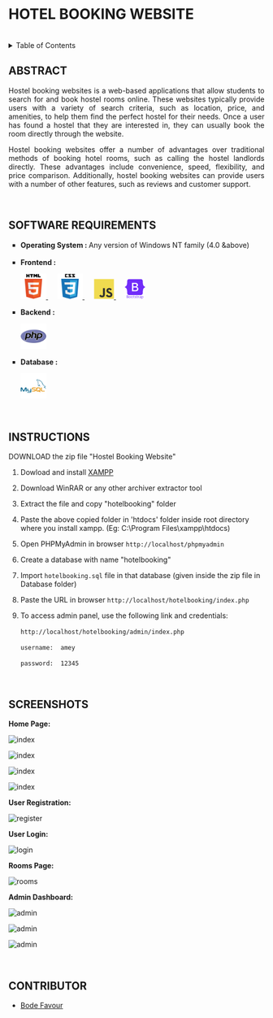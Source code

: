 # HOTEL BOOKING WEBSITE
<br>
<details>
<summary>Table of Contents</summary>

- [Abstract](#abstract)
- [Software Requirements](#software-requirements)
- [Instructions](#instructions)
- [Screenshots](#screenshots)
- [Contributor](#contributor)

</details>

## ABSTRACT
<p align="justify">Hostel booking websites is a web-based applications that allow students to search for and book hostel rooms online. These websites typically provide users with a variety of search criteria, such as location, price, and amenities, to help them find the perfect hostel for their needs. Once a user has found a hostel that they are interested in, they can usually book the room directly through the website.</p>

<p align="justify">Hostel booking websites offer a number of advantages over traditional methods of booking hotel rooms, such as calling the hostel landlords directly. These advantages include convenience, speed, flexibility, and price comparison. Additionally, hostel booking websites can provide users with a number of other features, such as reviews and customer support.</p>


<br>

## SOFTWARE REQUIREMENTS
<ul type="square">
  <li> <b> Operating System : </b> Any version of Windows NT family (4.0 &above) </li>
   &emsp;
  <li> <b> Frontend : </b>
       <p align="left"> 
          <a href="https://www.w3.org/html/" target="_blank" > 
            <img src="https://raw.githubusercontent.com/devicons/devicon/master/icons/html5/html5-original-wordmark.svg" alt="html5" width="50" height="50"/> 
          </a>    
         &emsp;
          <a href="https://www.w3schools.com/css/" target="_blank">
            <img src="https://raw.githubusercontent.com/devicons/devicon/master/icons/css3/css3-original-wordmark.svg" alt="css3" width="50" height="50"/> 
          </a> 
         &emsp;
         <a href="https://developer.mozilla.org/en-US/docs/Web/JavaScript" target="_blank"> 
           <img src="https://raw.githubusercontent.com/devicons/devicon/master/icons/javascript/javascript-original.svg" alt="javascript" width="40" height="40"/>
         </a>
         &emsp;
          <a href="https://getbootstrap.com" target="_blank"> 
            <img src="https://raw.githubusercontent.com/devicons/devicon/master/icons/bootstrap/bootstrap-plain-wordmark.svg" alt="bootstrap" width="40" height="40"/> 
          </a>
        </p> 
  </li>
 <li> <b> Backend : </b>
     <p align = "left">
        <a href="https://www.php.net" target="_blank"> 
          <img src="https://raw.githubusercontent.com/devicons/devicon/master/icons/php/php-original.svg" alt="php" width="50" height="50"/> 
       </a>
     </p>
   </li>

  <li> <b> Database : </b>
     <p align="left"> 
       <a href="https://www.mysql.com/" target="_blank">
         <img src="https://raw.githubusercontent.com/devicons/devicon/master/icons/mysql/mysql-original-wordmark.svg" alt="mysql" width="50" height="50"/> 
       </a> 
</p>
   </li>
  </ul>
  
  <br>
  
## INSTRUCTIONS

DOWNLOAD the zip file "Hostel Booking Website"

1. Dowload and install <a href="https://www.apachefriends.org/download.html">XAMPP</a>

2. Download WinRAR or any other archiver extractor tool

3. Extract the file and copy "hotelbooking" folder

4. Paste the above copied folder in 'htdocs' folder inside root directory where you install xampp. (Eg: C:\Program Files\xampp\htdocs)

5. Open PHPMyAdmin in browser `http://localhost/phpmyadmin`

6. Create a database with name "hotelbooking"

7. Import `hotelbooking.sql` file in that database (given inside the zip file in Database folder)

8. Paste the URL in browser `http://localhost/hotelbooking/index.php`

9. To access admin panel, use the following link and credentials:
    
   `http://localhost/hotelbooking/admin/index.php`

   `username:  amey`
   
   `password:  12345`
   
<br>

## SCREENSHOTS

<b> Home Page: </b>

![index](https://raw.githubusercontent.com/iAmey001/Hotel-Booking-Website/main/Screenshots/Screenshot%202023-06-29%20181018.png)

![index](https://raw.githubusercontent.com/iAmey001/Hotel-Booking-Website/main/Screenshots/Screenshot%202023-06-29%20181020.png)

![index](https://raw.githubusercontent.com/iAmey001/Hotel-Booking-Website/main/Screenshots/Screenshot%202023-06-29%20181205.png)

![index](https://raw.githubusercontent.com/iAmey001/Hotel-Booking-Website/main/Screenshots/Screenshot%202023-06-29%20181207.png)

<b> User Registration: </b>

![register](https://raw.githubusercontent.com/iAmey001/Hotel-Booking-Website/main/Screenshots/Screenshot%202023-06-29%20181326.png)

<b> User Login: </b>

![login](https://raw.githubusercontent.com/iAmey001/Hotel-Booking-Website/main/Screenshots/Screenshot%202023-06-29%20181337.png)

<b> Rooms Page: </b>

![rooms](https://raw.githubusercontent.com/iAmey001/Hotel-Booking-Website/main/Screenshots/Screenshot%202023-06-29%20181426.png)

<b> Admin Dashboard: </b>

![admin](https://raw.githubusercontent.com/iAmey001/Hotel-Booking-Website/main/Screenshots/Screenshot%202023-06-29%20181544.png)

![admin](https://raw.githubusercontent.com/iAmey001/Hotel-Booking-Website/main/Screenshots/Screenshot%202023-06-29%20181645.png)

![admin](https://raw.githubusercontent.com/iAmey001/Hotel-Booking-Website/main/Screenshots/Screenshot%202023-06-29%20181705.png)

<br>

## CONTRIBUTOR

<ul>
  <li> <a href="https://github.com/bodefavour"> Bode Favour </a> </li>
</ul>
